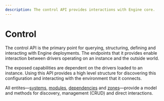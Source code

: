 ```yaml
---
description: The control API provides interactions with Engine core.
---
```


# Control

The control API is the primary point for querying, structuring, defining and interacting with Engine deployments. The endpoints that it provides enable interaction between drivers operating on an instance and the outside world.

The exposed capabilities are dependent on the drivers loaded to an instance. Using this API provides a high level structure for discovering this configuration and interacting with the environment that it connects.

All entites—[systems](systems.md), [modules](modules.md), [dependencies](dependencies.md) and [zones](zones.md)—provide a model and methods for discovery, management \(CRUD\) and direct interactions.

